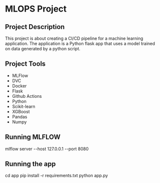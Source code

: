 # MLOPS Project

## Project Description

This project is about creating a CI/CD pipeline for a machine learning application. The application is a Python flask app that uses a model trained on data generated by a python script.

## Project Tools

- MLFlow
- DVC
- Docker
- Flask
- Github Actions
- Python
- Scikit-learn
- XGBoost
- Pandas
- Numpy

## Running MLFLOW

mlflow server --host 127.0.0.1 --port 8080

## Running the app

cd app
pip install -r requirements.txt
python app.py
